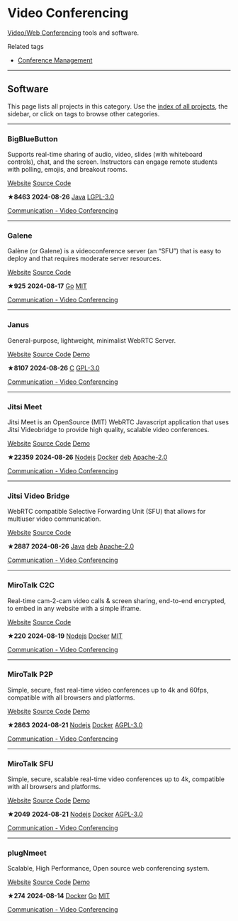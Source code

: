# Video Conferencing

[Video/Web Conferencing](https://en.wikipedia.org/wiki/Web_conferencing) tools and software.

Related tags

* [Conference Management](https://awesome-selfhosted.net/tags/conference-management.html)

---

## Software

This page lists all projects in this category. Use the [index of all projects](https://awesome-selfhosted.net/index.html), the sidebar, or click on  tags to browse other categories.

---

### BigBlueButton

Supports real-time sharing of audio, video, slides (with whiteboard controls), chat, and the screen. Instructors can engage remote students with polling, emojis, and breakout rooms.

[ Website](https://bigbluebutton.org/) [ Source Code](https://github.com/bigbluebutton/bigbluebutton)

**★8463**  **2024-08-26** [ Java](https://awesome-selfhosted.net/platforms/java.html) [ LGPL-3.0](https://awesome-selfhosted.net/index.html#list-of-licenses)

[ Communication - Video Conferencing](https://awesome-selfhosted.net/tags/communication---video-conferencing.html)

---

### Galene

Galène (or Galene) is a videoconference server (an “SFU”) that is easy to deploy and that requires moderate server resources.

[ Website](https://galene.org/) [ Source Code](https://github.com/jech/galene)

**★925**  **2024-08-17** [ Go](https://awesome-selfhosted.net/platforms/go.html) [ MIT](https://awesome-selfhosted.net/index.html#list-of-licenses)

[ Communication - Video Conferencing](https://awesome-selfhosted.net/tags/communication---video-conferencing.html)

---

### Janus

General-purpose, lightweight, minimalist WebRTC Server.

[ Website](https://janus.conf.meetecho.com/) [ Source Code](https://github.com/meetecho/janus-gateway) [ Demo](https://janus.conf.meetecho.com/demos/)

**★8107**  **2024-08-26** [ C](https://awesome-selfhosted.net/platforms/c.html) [ GPL-3.0](https://awesome-selfhosted.net/index.html#list-of-licenses)

[ Communication - Video Conferencing](https://awesome-selfhosted.net/tags/communication---video-conferencing.html)

---

### Jitsi Meet

Jitsi Meet is an OpenSource (MIT) WebRTC Javascript application that uses Jitsi Videobridge to provide high quality, scalable video conferences.

[ Website](https://jitsi.org/Projects/JitsiMeet) [ Source Code](https://github.com/jitsi/jitsi-meet) [ Demo](https://meet.jit.si/)

**★22359**  **2024-08-26** [ Nodejs](https://awesome-selfhosted.net/platforms/nodejs.html) [ Docker](https://awesome-selfhosted.net/platforms/docker.html) [ deb](https://awesome-selfhosted.net/platforms/deb.html) [ Apache-2.0](https://awesome-selfhosted.net/index.html#list-of-licenses)

[ Communication - Video Conferencing](https://awesome-selfhosted.net/tags/communication---video-conferencing.html)

---

### Jitsi Video Bridge

WebRTC compatible Selective Forwarding Unit (SFU) that allows for multiuser video communication.

[ Website](https://jitsi.org/Projects/JitsiVideobridge) [ Source Code](https://github.com/jitsi/jitsi-videobridge)

**★2887**  **2024-08-26** [ Java](https://awesome-selfhosted.net/platforms/java.html) [ deb](https://awesome-selfhosted.net/platforms/deb.html) [ Apache-2.0](https://awesome-selfhosted.net/index.html#list-of-licenses)

[ Communication - Video Conferencing](https://awesome-selfhosted.net/tags/communication---video-conferencing.html)

---

### MiroTalk C2C

Real-time cam-2-cam video calls & screen sharing, end-to-end encrypted, to embed in any website with a simple iframe.

[ Website](https://c2c.mirotalk.com/) [ Source Code](https://github.com/miroslavpejic85/mirotalkc2c)

**★220**  **2024-08-19** [ Nodejs](https://awesome-selfhosted.net/platforms/nodejs.html) [ Docker](https://awesome-selfhosted.net/platforms/docker.html) [ MIT](https://awesome-selfhosted.net/index.html#list-of-licenses)

[ Communication - Video Conferencing](https://awesome-selfhosted.net/tags/communication---video-conferencing.html)

---

### MiroTalk P2P

Simple, secure, fast real-time video conferences up to 4k and 60fps, compatible with all browsers and platforms.

[ Website](https://p2p.mirotalk.com/) [ Source Code](https://github.com/miroslavpejic85/mirotalk) [ Demo](https://p2p.mirotalk.com/newcall)

**★2863**  **2024-08-21** [ Nodejs](https://awesome-selfhosted.net/platforms/nodejs.html) [ Docker](https://awesome-selfhosted.net/platforms/docker.html) [ AGPL-3.0](https://awesome-selfhosted.net/index.html#list-of-licenses)

[ Communication - Video Conferencing](https://awesome-selfhosted.net/tags/communication---video-conferencing.html)

---

### MiroTalk SFU

Simple, secure, scalable real-time video conferences up to 4k, compatible with all browsers and platforms.

[ Website](https://sfu.mirotalk.com/) [ Source Code](https://github.com/miroslavpejic85/mirotalksfu) [ Demo](https://sfu.mirotalk.com/newroom)

**★2049**  **2024-08-21** [ Nodejs](https://awesome-selfhosted.net/platforms/nodejs.html) [ Docker](https://awesome-selfhosted.net/platforms/docker.html) [ AGPL-3.0](https://awesome-selfhosted.net/index.html#list-of-licenses)

[ Communication - Video Conferencing](https://awesome-selfhosted.net/tags/communication---video-conferencing.html)

---

### plugNmeet

Scalable, High Performance, Open source web conferencing system.

[ Website](https://www.plugnmeet.org/) [ Source Code](https://github.com/mynaparrot/plugNmeet-server) [ Demo](https://demo.plugnmeet.com/login.html)

**★274**  **2024-08-14** [ Docker](https://awesome-selfhosted.net/platforms/docker.html) [ Go](https://awesome-selfhosted.net/platforms/go.html) [ MIT](https://awesome-selfhosted.net/index.html#list-of-licenses)

[ Communication - Video Conferencing](https://awesome-selfhosted.net/tags/communication---video-conferencing.html)
